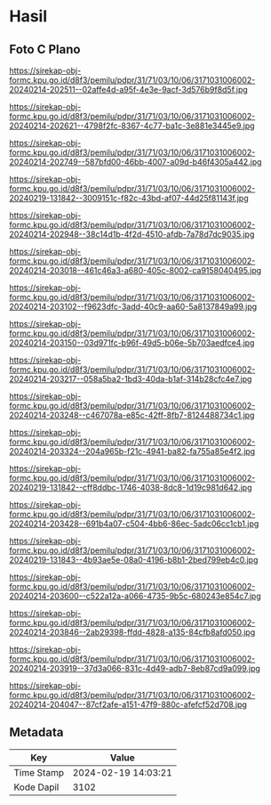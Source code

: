 # Hasil

## Foto C Plano

https://sirekap-obj-formc.kpu.go.id/d8f3/pemilu/pdpr/31/71/03/10/06/3171031006002-20240214-202511--02affe4d-a95f-4e3e-9acf-3d576b9f8d5f.jpg

https://sirekap-obj-formc.kpu.go.id/d8f3/pemilu/pdpr/31/71/03/10/06/3171031006002-20240214-202621--4798f2fc-8367-4c77-ba1c-3e881e3445e9.jpg

https://sirekap-obj-formc.kpu.go.id/d8f3/pemilu/pdpr/31/71/03/10/06/3171031006002-20240214-202749--587bfd00-46bb-4007-a09d-b46f4305a442.jpg

https://sirekap-obj-formc.kpu.go.id/d8f3/pemilu/pdpr/31/71/03/10/06/3171031006002-20240219-131842--3009151c-f82c-43bd-af07-44d25f81143f.jpg

https://sirekap-obj-formc.kpu.go.id/d8f3/pemilu/pdpr/31/71/03/10/06/3171031006002-20240214-202948--38c14d1b-4f2d-4510-afdb-7a78d7dc9035.jpg

https://sirekap-obj-formc.kpu.go.id/d8f3/pemilu/pdpr/31/71/03/10/06/3171031006002-20240214-203018--461c46a3-a680-405c-8002-ca9158040495.jpg

https://sirekap-obj-formc.kpu.go.id/d8f3/pemilu/pdpr/31/71/03/10/06/3171031006002-20240214-203102--f9623dfc-3add-40c9-aa60-5a8137849a99.jpg

https://sirekap-obj-formc.kpu.go.id/d8f3/pemilu/pdpr/31/71/03/10/06/3171031006002-20240214-203150--03d971fc-b96f-49d5-b06e-5b703aedfce4.jpg

https://sirekap-obj-formc.kpu.go.id/d8f3/pemilu/pdpr/31/71/03/10/06/3171031006002-20240214-203217--058a5ba2-1bd3-40da-b1af-314b28cfc4e7.jpg

https://sirekap-obj-formc.kpu.go.id/d8f3/pemilu/pdpr/31/71/03/10/06/3171031006002-20240214-203248--c467078a-e85c-42ff-8fb7-8124488734c1.jpg

https://sirekap-obj-formc.kpu.go.id/d8f3/pemilu/pdpr/31/71/03/10/06/3171031006002-20240214-203324--204a965b-f21c-4941-ba82-fa755a85e4f2.jpg

https://sirekap-obj-formc.kpu.go.id/d8f3/pemilu/pdpr/31/71/03/10/06/3171031006002-20240219-131842--cff8ddbc-1746-4038-8dc8-1d19c981d642.jpg

https://sirekap-obj-formc.kpu.go.id/d8f3/pemilu/pdpr/31/71/03/10/06/3171031006002-20240214-203428--691b4a07-c504-4bb6-86ec-5adc06cc1cb1.jpg

https://sirekap-obj-formc.kpu.go.id/d8f3/pemilu/pdpr/31/71/03/10/06/3171031006002-20240219-131843--4b93ae5e-08a0-4196-b8b1-2bed799eb4c0.jpg

https://sirekap-obj-formc.kpu.go.id/d8f3/pemilu/pdpr/31/71/03/10/06/3171031006002-20240214-203600--c522a12a-a066-4735-9b5c-680243e854c7.jpg

https://sirekap-obj-formc.kpu.go.id/d8f3/pemilu/pdpr/31/71/03/10/06/3171031006002-20240214-203846--2ab29398-ffdd-4828-a135-84cfb8afd050.jpg

https://sirekap-obj-formc.kpu.go.id/d8f3/pemilu/pdpr/31/71/03/10/06/3171031006002-20240214-203919--37d3a066-831c-4d49-adb7-8eb87cd9a099.jpg

https://sirekap-obj-formc.kpu.go.id/d8f3/pemilu/pdpr/31/71/03/10/06/3171031006002-20240214-204047--87cf2afe-a151-47f9-880c-afefcf52d708.jpg


## Metadata

| Key        | Value               |
| ---------- | ------------------- |
| Time Stamp | 2024-02-19 14:03:21 |
| Kode Dapil | 3102                |



